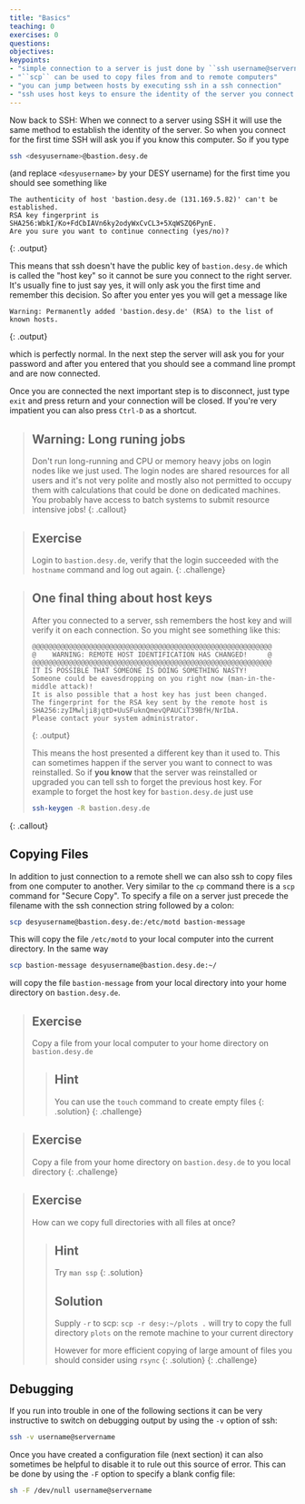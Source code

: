 ```yaml
---
title: "Basics"
teaching: 0
exercises: 0
questions:
objectives:
keypoints:
- "simple connection to a server is just done by ``ssh username@servername``"
- "``scp`` can be used to copy files from and to remote computers"
- "you can jump between hosts by executing ssh in a ssh connection"
- "ssh uses host keys to ensure the identity of the server you connect to"
---
```

Now back to SSH: When we connect to a server using SSH it will use the same
method to establish the identity of the server. So when you connect for the
first time SSH will ask you if you know this computer. So if you type

```bash
ssh <desyusername>@bastion.desy.de
```

(and replace ``<desyusername>`` by your DESY username) for the first time you
should see something like

~~~
The authenticity of host 'bastion.desy.de (131.169.5.82)' can't be established.
RSA key fingerprint is SHA256:WbkI/Ko+FdCbIAVn6ky2odyWxCvCL3+5XqWSZQ6PynE.
Are you sure you want to continue connecting (yes/no)?
~~~
{: .output}

This means that ssh doesn't have the public key of ``bastion.desy.de`` which is
called the "host key" so it cannot be sure you connect to the right server. It's
usually fine to just say yes, it will only ask you the first time and remember
this decision. So after you enter yes you will get a message like


~~~
Warning: Permanently added 'bastion.desy.de' (RSA) to the list of known hosts.
~~~
{: .output}

which is perfectly normal. In the next step the server will ask you for your
password and after you entered that you should see a command line prompt and are
now connected.

Once you are connected the next important step is to disconnect, just type
``exit`` and press return and your connection will be closed. If you're very
impatient you can also press ``Ctrl-D`` as a shortcut.

> ## Warning: Long runing jobs
> Don't run long-running and CPU or memory heavy jobs on login nodes like
> we just used.
> The login nodes are shared
> resources for all users and it's not very polite and mostly also not
> permitted to occupy them with calculations that could be done on dedicated
> machines.
> You probably have access to batch systems to submit resource intensive jobs!
{: .callout}

> ## Exercise
> Login to ``bastion.desy.de``, verify that the login succeeded with the
> ``hostname`` command and log out again.
{: .challenge}

> ## One final thing about host keys
> After you connected to a server, ssh
> remembers the host key and will verify it on each connection. So you might
> see something like this:
>
> ~~~
> @@@@@@@@@@@@@@@@@@@@@@@@@@@@@@@@@@@@@@@@@@@@@@@@@@@@@@@@@@@
> @    WARNING: REMOTE HOST IDENTIFICATION HAS CHANGED!     @
> @@@@@@@@@@@@@@@@@@@@@@@@@@@@@@@@@@@@@@@@@@@@@@@@@@@@@@@@@@@
> IT IS POSSIBLE THAT SOMEONE IS DOING SOMETHING NASTY!
> Someone could be eavesdropping on you right now (man-in-the-middle attack)!
> It is also possible that a host key has just been changed.
> The fingerprint for the RSA key sent by the remote host is
> SHA256:zyIMwlji8jqtD+UuSFuknQmevQPAUCiT39BfH/NrIbA.
> Please contact your system administrator.
> ~~~
> {: .output}
>
> This means the host presented a different key than it used to. This can
> sometimes happen if the server you want to connect to was reinstalled. So if
> **you know** that the server was reinstalled or upgraded you can tell ssh to
> forget the previous host key. For example to forget the host key for
> ``bastion.desy.de`` just use
> ```bash
> ssh-keygen -R bastion.desy.de
> ```
{: .callout}


## Copying Files

In addition to just connection to a remote shell we can also ssh to copy files
from one computer to another. Very similar to the ``cp`` command there is a
``scp`` command for "Secure Copy". To specify a file on a server just precede
the filename with the ssh connection string followed by a colon:

```bash
scp desyusername@bastion.desy.de:/etc/motd bastion-message
```

This will copy the file ``/etc/motd`` to your local computer into the current
directory. In the same way

```bash
scp bastion-message desyusername@bastion.desy.de:~/
```

will copy the file ``bastion-message`` from your local directory into your home
directory on ``bastion.desy.de``.


> ## Exercise
> Copy a file from your local computer to your home directory on
> ``bastion.desy.de``
> > ## Hint
> > You can use the ``touch`` command to create empty files
> {: .solution}
{: .challenge}

> ## Exercise
> Copy a file from your home directory on ``bastion.desy.de`` to you local
> directory
{: .challenge}

> ## Exercise
> How can we copy full directories with all files at once?
> > ## Hint
> > Try `man ssp`
> {: .solution}
> > ## Solution
> > Supply ``-r`` to scp: ``scp -r desy:~/plots .`` will try to copy the full
> > directory ``plots`` on the remote machine to your current directory
> >
> > However for more efficient copying of large amount of files you should consider
> > using ``rsync``
> {: .solution}
{: .challenge}

## Debugging


If you run into trouble in one of the following sections it can be very
instructive to switch on debugging output by using the ``-v`` option of ssh:

```bash
ssh -v username@servername
```

Once you have created a configuration file (next section) it can also sometimes
be helpful to disable it to rule out this source of error. This can be done
by using the `-F` option to specify a blank config file:

```bash
sh -F /dev/null username@servername
```
